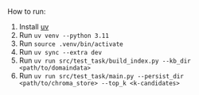 How to run:
1. Install [uv](https://docs.astral.sh/uv/getting-started/installation/)
2. Run `uv venv --python 3.11`
3. Run `source .venv/bin/activate`
4. Run `uv sync --extra dev`
5. Run `uv run src/test_task/build_index.py --kb_dir <path/to/domaindata>`
6. Run `uv run src/test_task/main.py --persist_dir <path/to/chroma_store> --top_k <k-candidates>`